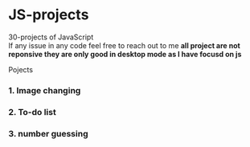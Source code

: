 # JS-projects
30-projects of JavaScript<br>
If any issue in any code feel free to reach out to me
<b>all project are not reponsive they are only good in desktop mode as I have focusd on js</b>

Pojects
<h3>1. Image changing </h3>
<h3>2. To-do list </h3>
<h3>3. number guessing<h3>
